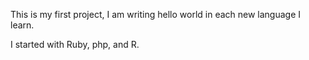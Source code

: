 This is my first project, I am writing hello world in each new language I learn.

I started with Ruby, php, and R.